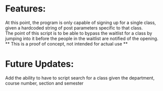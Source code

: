 <h1>
	Features:
</h1>
<p>
	At this point, the program is only capable of signing up for a single class, given a hardcoded string of post parameters specific to that class.
	<br>
	The point of this script is to be able to bypass the waitlist for a class by jumping into it before the people in the waitlist are notified of the opening.
	** This is a proof of concept, not intended for actual use **
</p>
<h1>
	Future Updates:
</h1>
<p>
	Add the ability to have to script search for a class given the department, course number, section and semester
</p>